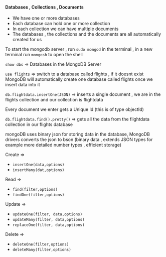 #### Databases , Collections , Documents 

- We have one or more databases
- Each database can hold one or more collection
- In each collection we can have multiple documents
- The databases , the collections and the documents are all automatically created for us 

To start the mongodb server , run `sudo mongod` in the terminal , in a new terminal run `mongosh` to open the shell

`show dbs` => Databases in the MongoDB Server 

`use flights` =>  switch to a database called flights , if it doesnt exist MongoDB will automatically create one database called flights once we insert data into it

`db.flightdata.insertOne(JSON)` => inserts a single document , we are in the flights collection and our collection is flightdata

Every document  we enter gets a Unique Id (this is of type objectId)

`db.flightdata.find().pretty()` => gets all the data from the flightdata collection in our flights database

mongoDB uses binary json for storing data in the database, MongoDB drivers converts the json to bson (binary data , extends JSON types for example more detailed number types , efficient storage)

Create => 

- `insertOne(data,options)` 
- `insertMany(dat,options)`

Read => 

- `find(filter,options)`
- `findOne(filter,options)`

Update => 

- `updateOne(filter, data,options)`
- `updateMany(filter, data,options)`
- `replaceOne(filter, data,options)`

Delete => 

- `deleteOne(filter,options)`
- `deleteMany(filter,options)`